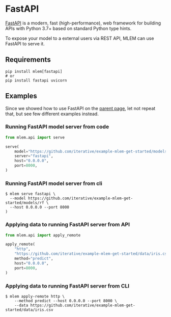 # FastAPI

[FastAPI](https://fastapi.tiangolo.com) is a modern, fast (high-performance),
web framework for building APIs with Python 3.7+ based on standard Python type
hints.

To expose your model to a external users via REST API, MLEM can use FastAPI to
serve it.

## Requirements

```cli
pip install mlem[fastapi]
# or
pip install fastapi uvicorn
```

## Examples

Since we showed how to use FastAPI on the
[parent page](/doc/user-guide/serving), let not repeat that, but see few
different examples instead.

### Running FastAPI model server from code

```py
from mlem.api import serve

serve(
    model="https://github.com/iterative/example-mlem-get-started/models/rf",
    server="fastapi",
    host="0.0.0.0",
    port=8000,
)
```

### Running FastAPI model server from cli

```cli
$ mlem serve fastapi \
  --model https://github.com/iterative/example-mlem-get-started/models/rf \
  --host 0.0.0.0 --port 8000
)
```

### Applying data to running FastAPI server from API

```py
from mlem.api import apply_remote

apply_remote(
    "http",
    "https://github.com/iterative/example-mlem-get-started/data/iris.csv",
    method="predict",
    host="0.0.0.0",
    port=8000,
)
```

### Applying data to running FastAPI server from CLI

```cli
$ mlem apply-remote http \
    --method predict --host 0.0.0.0 --port 8000 \
    --data https://github.com/iterative/example-mlem-get-started/data/iris.csv
```
